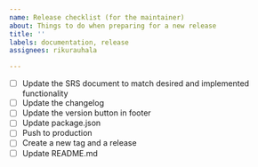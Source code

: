 ```yaml
---
name: Release checklist (for the maintainer)
about: Things to do when preparing for a new release
title: ''
labels: documentation, release
assignees: rikurauhala

---
```


- [ ] Update the SRS document to match desired and implemented functionality
- [ ] Update the changelog
- [ ] Update the version button in footer
- [ ] Update package.json
- [ ] Push to production
- [ ] Create a new tag and a release
- [ ] Update README.md
